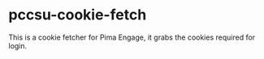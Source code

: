 # pccsu-cookie-fetch
This is a cookie fetcher for Pima Engage, it grabs the cookies required for login.
